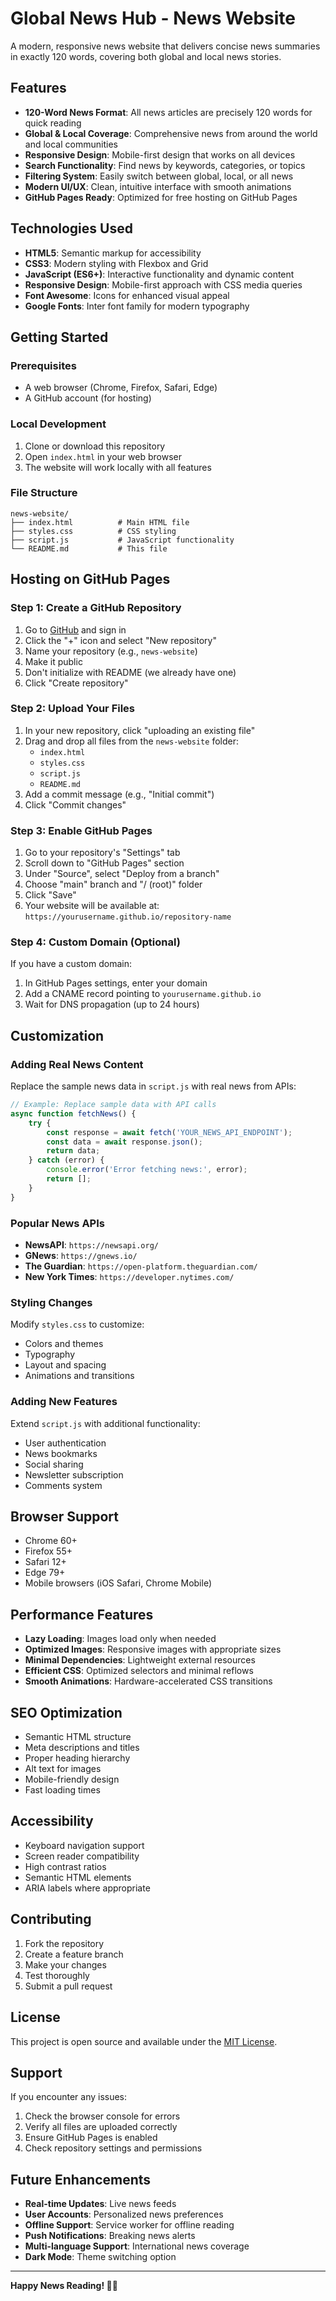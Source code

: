 # Global News Hub - News Website

A modern, responsive news website that delivers concise news summaries in exactly 120 words, covering both global and local news stories.

## Features

- **120-Word News Format**: All news articles are precisely 120 words for quick reading
- **Global & Local Coverage**: Comprehensive news from around the world and local communities
- **Responsive Design**: Mobile-first design that works on all devices
- **Search Functionality**: Find news by keywords, categories, or topics
- **Filtering System**: Easily switch between global, local, or all news
- **Modern UI/UX**: Clean, intuitive interface with smooth animations
- **GitHub Pages Ready**: Optimized for free hosting on GitHub Pages

## Technologies Used

- **HTML5**: Semantic markup for accessibility
- **CSS3**: Modern styling with Flexbox and Grid
- **JavaScript (ES6+)**: Interactive functionality and dynamic content
- **Responsive Design**: Mobile-first approach with CSS media queries
- **Font Awesome**: Icons for enhanced visual appeal
- **Google Fonts**: Inter font family for modern typography

## Getting Started

### Prerequisites

- A web browser (Chrome, Firefox, Safari, Edge)
- A GitHub account (for hosting)

### Local Development

1. Clone or download this repository
2. Open `index.html` in your web browser
3. The website will work locally with all features

### File Structure

```
news-website/
├── index.html          # Main HTML file
├── styles.css          # CSS styling
├── script.js           # JavaScript functionality
└── README.md           # This file
```

## Hosting on GitHub Pages

### Step 1: Create a GitHub Repository

1. Go to [GitHub](https://github.com) and sign in
2. Click the "+" icon and select "New repository"
3. Name your repository (e.g., `news-website`)
4. Make it public
5. Don't initialize with README (we already have one)
6. Click "Create repository"

### Step 2: Upload Your Files

1. In your new repository, click "uploading an existing file"
2. Drag and drop all files from the `news-website` folder:
   - `index.html`
   - `styles.css`
   - `script.js`
   - `README.md`
3. Add a commit message (e.g., "Initial commit")
4. Click "Commit changes"

### Step 3: Enable GitHub Pages

1. Go to your repository's "Settings" tab
2. Scroll down to "GitHub Pages" section
3. Under "Source", select "Deploy from a branch"
4. Choose "main" branch and "/ (root)" folder
5. Click "Save"
6. Your website will be available at: `https://yourusername.github.io/repository-name`

### Step 4: Custom Domain (Optional)

If you have a custom domain:
1. In GitHub Pages settings, enter your domain
2. Add a CNAME record pointing to `yourusername.github.io`
3. Wait for DNS propagation (up to 24 hours)

## Customization

### Adding Real News Content

Replace the sample news data in `script.js` with real news from APIs:

```javascript
// Example: Replace sample data with API calls
async function fetchNews() {
    try {
        const response = await fetch('YOUR_NEWS_API_ENDPOINT');
        const data = await response.json();
        return data;
    } catch (error) {
        console.error('Error fetching news:', error);
        return [];
    }
}
```

### Popular News APIs

- **NewsAPI**: `https://newsapi.org/`
- **GNews**: `https://gnews.io/`
- **The Guardian**: `https://open-platform.theguardian.com/`
- **New York Times**: `https://developer.nytimes.com/`

### Styling Changes

Modify `styles.css` to customize:
- Colors and themes
- Typography
- Layout and spacing
- Animations and transitions

### Adding New Features

Extend `script.js` with additional functionality:
- User authentication
- News bookmarks
- Social sharing
- Newsletter subscription
- Comments system

## Browser Support

- Chrome 60+
- Firefox 55+
- Safari 12+
- Edge 79+
- Mobile browsers (iOS Safari, Chrome Mobile)

## Performance Features

- **Lazy Loading**: Images load only when needed
- **Optimized Images**: Responsive images with appropriate sizes
- **Minimal Dependencies**: Lightweight external resources
- **Efficient CSS**: Optimized selectors and minimal reflows
- **Smooth Animations**: Hardware-accelerated CSS transitions

## SEO Optimization

- Semantic HTML structure
- Meta descriptions and titles
- Proper heading hierarchy
- Alt text for images
- Mobile-friendly design
- Fast loading times

## Accessibility

- Keyboard navigation support
- Screen reader compatibility
- High contrast ratios
- Semantic HTML elements
- ARIA labels where appropriate

## Contributing

1. Fork the repository
2. Create a feature branch
3. Make your changes
4. Test thoroughly
5. Submit a pull request

## License

This project is open source and available under the [MIT License](LICENSE).

## Support

If you encounter any issues:
1. Check the browser console for errors
2. Verify all files are uploaded correctly
3. Ensure GitHub Pages is enabled
4. Check repository settings and permissions

## Future Enhancements

- **Real-time Updates**: Live news feeds
- **User Accounts**: Personalized news preferences
- **Offline Support**: Service worker for offline reading
- **Push Notifications**: Breaking news alerts
- **Multi-language Support**: International news coverage
- **Dark Mode**: Theme switching option

---

**Happy News Reading! 📰✨**
